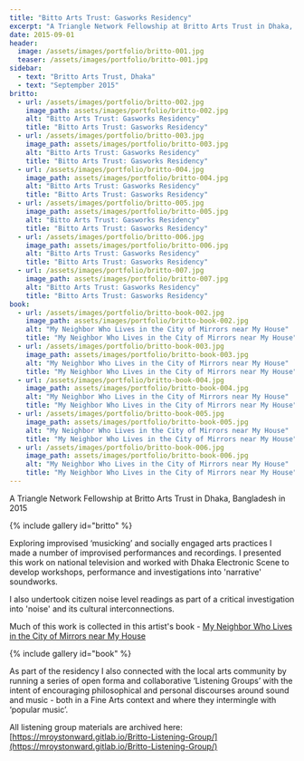 ```yaml
---
title: "Bitto Arts Trust: Gasworks Residency"
excerpt: "A Triangle Network Fellowship at Britto Arts Trust in Dhaka, Bangladesh in 2015"
date: 2015-09-01
header:
  image: /assets/images/portfolio/britto-001.jpg
  teaser: /assets/images/portfolio/britto-001.jpg
sidebar:
  - text: "Britto Arts Trust, Dhaka"
  - text: "Septempber 2015"
britto:
  - url: /assets/images/portfolio/britto-002.jpg
    image_path: assets/images/portfolio/britto-002.jpg
    alt: "Bitto Arts Trust: Gasworks Residency"
    title: "Bitto Arts Trust: Gasworks Residency"
  - url: /assets/images/portfolio/britto-003.jpg
    image_path: assets/images/portfolio/britto-003.jpg
    alt: "Bitto Arts Trust: Gasworks Residency"
    title: "Bitto Arts Trust: Gasworks Residency"
  - url: /assets/images/portfolio/britto-004.jpg
    image_path: assets/images/portfolio/britto-004.jpg
    alt: "Bitto Arts Trust: Gasworks Residency"
    title: "Bitto Arts Trust: Gasworks Residency"
  - url: /assets/images/portfolio/britto-005.jpg
    image_path: assets/images/portfolio/britto-005.jpg
    alt: "Bitto Arts Trust: Gasworks Residency"
    title: "Bitto Arts Trust: Gasworks Residency"
  - url: /assets/images/portfolio/britto-006.jpg
    image_path: assets/images/portfolio/britto-006.jpg
    alt: "Bitto Arts Trust: Gasworks Residency"
    title: "Bitto Arts Trust: Gasworks Residency"
  - url: /assets/images/portfolio/britto-007.jpg
    image_path: assets/images/portfolio/britto-007.jpg
    alt: "Bitto Arts Trust: Gasworks Residency"
    title: "Bitto Arts Trust: Gasworks Residency"
book:
  - url: /assets/images/portfolio/britto-book-002.jpg
    image_path: assets/images/portfolio/britto-book-002.jpg
    alt: "My Neighbor Who Lives in the City of Mirrors near My House"
    title: "My Neighbor Who Lives in the City of Mirrors near My House"
  - url: /assets/images/portfolio/britto-book-003.jpg
    image_path: assets/images/portfolio/britto-book-003.jpg
    alt: "My Neighbor Who Lives in the City of Mirrors near My House"
    title: "My Neighbor Who Lives in the City of Mirrors near My House"
  - url: /assets/images/portfolio/britto-book-004.jpg
    image_path: assets/images/portfolio/britto-book-004.jpg
    alt: "My Neighbor Who Lives in the City of Mirrors near My House"
    title: "My Neighbor Who Lives in the City of Mirrors near My House"
  - url: /assets/images/portfolio/britto-book-005.jpg
    image_path: assets/images/portfolio/britto-book-005.jpg
    alt: "My Neighbor Who Lives in the City of Mirrors near My House"
    title: "My Neighbor Who Lives in the City of Mirrors near My House"
  - url: /assets/images/portfolio/britto-book-006.jpg
    image_path: assets/images/portfolio/britto-book-006.jpg
    alt: "My Neighbor Who Lives in the City of Mirrors near My House"
    title: "My Neighbor Who Lives in the City of Mirrors near My House"
---
```

A Triangle Network Fellowship at Britto Arts Trust in Dhaka, Bangladesh in 2015

{% include gallery id="britto" %}

Exploring improvised ‘musicking’ and socially engaged arts practices I made a number of improvised performances and recordings. I presented this work on national television and worked with Dhaka Electronic Scene to develop workshops, performance and investigations into 'narrative' soundworks.

I also undertook citizen noise level readings as part of a critical investigation into 'noise' and its cultural interconnections.

Much of this work is collected in this artist's book - [My Neighbor Who Lives in the City of Mirrors near My House](http://mroystonward.bigcartel.com/product/my-neighbor-who-lives-in-the-city-of-mirrors-near-my-house-artists-books-cd)

{% include gallery id="book" %}

As part of the residency I also connected with the local arts community by running a series of open forma and collaborative ‘Listening Groups’ with the intent of encouraging philosophical and personal discourses around sound and music - both in a Fine Arts context and where they intermingle with ‘popular music’.

All listening group materials are archived here: [https://mroystonward.gitlab.io/Britto-Listening-Group/](https://mroystonward.gitlab.io/Britto-Listening-Group/)
